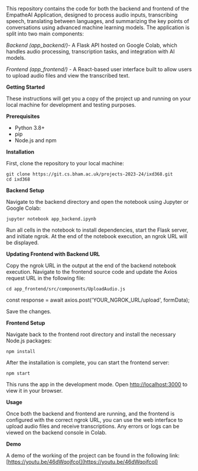 This repository contains the code for both the backend and frontend of the EmpatheAI Application, designed to process audio inputs, transcribing speech, translating between languages, and summarizing the key points of conversations using advanced machine learning models. The application is split into two main components:

_Backend (app_backend/)_- A Flask API hosted on Google Colab, which handles audio processing, transcription tasks, and integration with AI models.

_Frontend (app_frontend/)_ - A React-based user interface built to allow users to upload audio files and view the transcribed text.



**Getting Started**

These instructions will get you a copy of the project up and running on your local machine for development and testing purposes.


**Prerequisites**
- Python 3.8+
- pip
- Node.js and npm


**Installation**

First, clone the repository to your local machine:
```
git clone https://git.cs.bham.ac.uk/projects-2023-24/ixd368.git
cd ixd368
```



**Backend Setup**

Navigate to the backend directory and open the notebook using Jupyter or Google Colab:

`jupyter notebook app_backend.ipynb`

Run all cells in the notebook to install dependencies, start the Flask server, and initiate ngrok. At the end of the notebook execution, an ngrok URL will be displayed.


**Updating Frontend with Backend URL**

Copy the ngrok URL in the output at the end of the backend notebook execution. Navigate to the frontend source code and update the Axios request URL in the following file:

`cd app_frontend/src/components/UploadAudio.js`

const response = await axios.post('YOUR_NGROK_URL/upload', formData);

Save the changes.


**Frontend Setup**

Navigate back to the frontend root directory and install the necessary Node.js packages:

`npm install`

After the installation is complete, you can start the frontend server:

`npm start`

This runs the app in the development mode. Open [http://localhost:3000](http://localhost:3000) to view it in your browser.

**Usage**

Once both the backend and frontend are running, and the frontend is configured with the correct ngrok URL, you can use the web interface to upload audio files and receive transcriptions. Any errors or logs can be viewed on the backend console in Colab.

**Demo**

A demo of the working of the project can be found in the following link: [https://youtu.be/46dWqojfcoI](https://youtu.be/46dWqojfcoI)